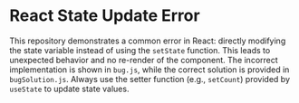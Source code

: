 # React State Update Error

This repository demonstrates a common error in React: directly modifying the state variable instead of using the `setState` function.  This leads to unexpected behavior and no re-render of the component. The incorrect implementation is shown in `bug.js`, while the correct solution is provided in `bugSolution.js`.  Always use the setter function (e.g., `setCount`) provided by `useState` to update state values.